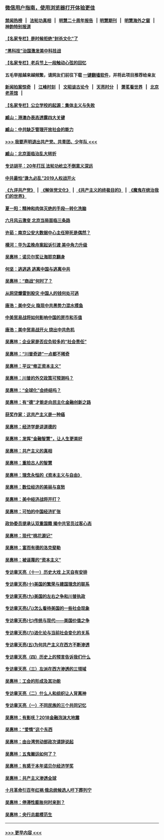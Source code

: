### [微信用户指南，使用浏览器打开体验更佳](https://github.com/gfw-breaker/banned-news1/blob/master/indexes/wechat-guide.md?t=0)
#### [禁闻热榜](热点新闻.md?t=0)  &nbsp;&nbsp;|&nbsp;&nbsp; [法轮功真相](https://github.com/gfw-breaker/truth/blob/master/README.md?t=0) &nbsp;&nbsp;|&nbsp;&nbsp; [明慧二十周年报告](https://github.com/gfw-breaker/mh-reports/blob/master/README.md?t=0) &nbsp;&nbsp;|&nbsp;&nbsp;[明慧期刊](https://github.com/gfw-breaker/mh-qikan) &nbsp;&nbsp;|&nbsp;&nbsp; [明慧海外之窗](https://github.com/gfw-breaker/mh-news/blob/master/README.md?t=0) &nbsp;&nbsp;|&nbsp;&nbsp; [神韵特别报道](https://github.com/gfw-breaker/mh-news/blob/master/shenyun.md?t=0)
#### [【名家专栏】是时候拒绝“封杀文化”了](../pages/nsc423/n11814093.md?t=02130622) 
#### [“黑科技”治国激发美中科技战](../pages/nsc423/n11638056.md?t=02130622) 
#### [【名家专栏】老兵节上一段触动心弦的回忆](../pages/nsc423/n11646016.md?t=02130622) 
#### 五毛举报越来越频繁，请网友们前往下载 [一键翻墙软件](https://github.com/gfw-breaker/ssr-accounts)，并将此项目推荐给亲友
#### [新闻拍案惊奇](https://github.com/gfw-breaker/banned-news1/blob/master/pages/link4.md) &nbsp;&nbsp;|&nbsp;&nbsp; [江峰时刻](https://github.com/gfw-breaker/banned-news1/blob/master/pages/link4.md) &nbsp;&nbsp;|&nbsp;&nbsp; [文昭谈古论今](https://github.com/gfw-breaker/banned-news1/blob/master/pages/link4.md) &nbsp;&nbsp;|&nbsp;&nbsp; [天亮时分](https://github.com/gfw-breaker/banned-news1/blob/master/pages/link4.md) &nbsp;&nbsp;|&nbsp;&nbsp; [萧茗看世界](https://github.com/gfw-breaker/banned-news1/blob/master/pages/link4.md) &nbsp;&nbsp;|&nbsp;&nbsp; [北京老茶馆](https://github.com/gfw-breaker/banned-news1/blob/master/pages/link4.md) &nbsp;&nbsp;|&nbsp;&nbsp; 
#### [【名家专栏】公立学校的起源：集体主义与失败](../pages/nsc423/n11601833.md?t=02130622) 
#### [臧山：港澳办表态透露四大关键](../pages/nsc423/n11421628.md?t=02130622) 
#### [臧山：中共缺乏管理开放社会的能力](../pages/nsc423/n11407457.md?t=02130622) 
#### [>>> 我要声明退出共产党、共青团、少年队 <<<](https://github.com/begood0513/goodnews/blob/master/quit/letter.md) 
#### [臧山：北京面临治乱大转折](../pages/nsc423/n11406895.md?t=02130622) 
#### [专访胡平：20年打压 法轮功屹立不倒意义深远](../pages/nsc423/n11398800.md?t=02130622) 
#### [中共最怕“逢九必乱”2019人权战开火](../pages/nsc423/n11385248.md?t=02130622) 
#### [《九评共产党》](https://github.com/begood0513/9ping.md/blob/master/README.md) &nbsp;|&nbsp; [《解体党文化》](../../../../jtdwh.md/blob/master/README.md)  &nbsp;|&nbsp; [《共产主义的终极目的》](../../../../gczydzjmd.md/blob/master/README.md) &nbsp;|&nbsp; [《魔鬼在统治我们的世界》](../../../../mgztzwmdsj.md/blob/master/README.md) 
#### [夏一阳：精神和肉体灭绝的手段—转化洗脑](../pages/nsc423/n11368250.md?t=02130622) 
#### [六月风云激变 北京当局面临三条路](../pages/nsc423/n11313668.md?t=02130622) 
#### [许茹：南京公安大数据中心主任猝死是偶然？](../pages/nsc423/n11064744.md?t=02130622) 
#### [横河：华为孟晚舟案起诉引渡 美中角力升级](../pages/nsc423/n11027230.md?t=02130622) 
#### [吴惠林：诺贝尔奖让海耶克翻身](../pages/nsc423/n10890049.md?t=02130622) 
#### [何坚：逃逃逃 逃离中国与逃离中共](../pages/nsc423/n10592891.md?t=02130622) 
#### [吴惠林：“商战”何时了？](../pages/nsc423/n10573558.md?t=02130622) 
#### [从网贷爆雷到股灾 中国人的钱何处可逃](../pages/nsc423/n10572800.md?t=02130622) 
#### [唐浩：美中交火 隐现中共黑势力混水摸鱼](../pages/nsc423/n10544040.md?t=02130622) 
#### [中美贸易战将如何影响中国的房市和币值](../pages/nsc423/n10543697.md?t=02130622) 
#### [唐浩：美中贸易战开火 烧出中共危机](../pages/nsc423/n10540126.md?t=02130622) 
#### [吴惠林：企业家是否应负较多的“社会责任”](../pages/nsc423/n10535022.md?t=02130622) 
#### [吴惠林：“川普奇迹”一点都不稀奇](../pages/nsc423/n10512808.md?t=02130622) 
#### [吴惠林：平议“修正资本主义”](../pages/nsc423/n10495724.md?t=02130622) 
#### [吴惠林：川普的外交政策可预测吗？](../pages/nsc423/n10462387.md?t=02130622) 
#### [吴惠林：“全球化”会终结吗？](../pages/nsc423/n10452838.md?t=02130622) 
#### [吴惠林：有“德”才能走向民主化金融创新之路](../pages/nsc423/n10432292.md?t=02130622) 
#### [获奖作家：这共产主义是一种癌](../pages/nsc423/n10431541.md?t=02130622) 
#### [吴惠林：经济学是讲道德的](../pages/nsc423/n10398014.md?t=02130622) 
#### [吴惠林：发挥“金融智慧”，让人生更美好](../pages/nsc423/n10375019.md?t=02130622) 
#### [吴惠林：共产主义的真相](../pages/nsc423/n10351394.md?t=02130622) 
#### [吴惠林：重拾古人的智慧](../pages/nsc423/n10337691.md?t=02130622) 
#### [吴惠林：理念永恒的《资本主义与自由》](../pages/nsc423/n10316274.md?t=02130622) 
#### [吴惠林：数位经济的美丽与哀愁](../pages/nsc423/n10292946.md?t=02130622) 
#### [吴惠林：美中经济战将开打？](../pages/nsc423/n10258825.md?t=02130622) 
#### [吴惠林：可怕的中国经济扩张](../pages/nsc423/n10219147.md?t=02130622) 
#### [政协委员提承认双重国籍 揭中共官员过客心态](../pages/nsc423/n10208809.md?t=02130622) 
#### [吴惠林：现代“桃花源记”](../pages/nsc423/n10185234.md?t=02130622) 
#### [吴惠林：富而有德的洛克斐勒](../pages/nsc423/n10142264.md?t=02130622) 
#### [吴惠林：被诬蔑的“资本主义”](../pages/nsc423/n10124816.md?t=02130622) 
#### [专访章天亮（十一）历史大戏 上天自有安排](../pages/nsc423/n10094905.md?t=02130622) 
#### [专访章天亮(十)美国的繁荣与建国理念的联系](../pages/nsc423/n10094899.md?t=02130622) 
#### [专访章天亮(九)美国的左右之争和川普执政](../pages/nsc423/n10094889.md?t=02130622) 
#### [专访章天亮(八)怎么看待美国的一些社会现象](../pages/nsc423/n10094857.md?t=02130622) 
#### [专访章天亮(七)传统与现代——美国价值之争](../pages/nsc423/n10093140.md?t=02130622) 
#### [专访章天亮(六)进化论与当前社会变化的关系](../pages/nsc423/n10092036.md?t=02130622) 
#### [专访章天亮(五)为何共产主义在西方不断渗透](../pages/nsc423/n10083620.md?t=02130622) 
#### [专访章天亮（四）历史上的预言告诉我们什么](../pages/nsc423/n10083606.md?t=02130622) 
#### [专访章天亮（三）左派在西方渗透的三领域](../pages/nsc423/n10081115.md?t=02130622) 
#### [吴惠林：工会的形成及其功能](../pages/nsc423/n10080633.md?t=02130622) 
#### [专访章天亮（二）什么人和组织让人背离神](../pages/nsc423/n10076637.md?t=02130622) 
#### [专访章天亮（一）不同民族的三个共同记忆](../pages/nsc423/n10074188.md?t=02130622) 
#### [吴惠林：有影呒？2018金融泡沫大地震](../pages/nsc423/n10040534.md?t=02130622) 
#### [吴惠林：“爱情”这个东西](../pages/nsc423/n10019423.md?t=02130622) 
#### [吴惠林：由台湾劳动部政次请辞说起](../pages/nsc423/n9979679.md?t=02130622) 
#### [吴惠林：五鬼搬运如何了？](../pages/nsc423/n9925338.md?t=02130622) 
#### [吴惠林：有感于本年诺贝尔经济学奖](../pages/nsc423/n9871883.md?t=02130622) 
#### [吴惠林：共产主义渗透全球](../pages/nsc423/n9812748.md?t=02130622) 
#### [十月革命引百年红祸 俄总统候选人吁下葬列宁](../pages/nsc423/n9810182.md?t=02130622) 
#### [吴惠林：停滞性膨胀何时来到？](../pages/nsc423/n9764136.md?t=02130622) 
#### [吴惠林：央行总裁模范生](../pages/nsc423/n9728134.md?t=02130622) 

----
#### [ >>> 更早内容 <<< ](../indexes/nsc423-earlier.md)
